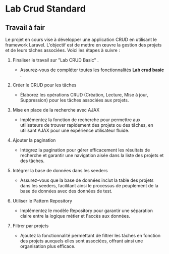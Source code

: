 # Lab Crud Standard
## Travail à fair
Le projet en cours vise à développer une application CRUD en utilisant le framework Laravel. L'objectif est de mettre en œuvre la gestion des projets et de leurs tâches associées. Voici les étapes à suivre :

1. Finaliser le travail sur "Lab CRUD Basic" .
    - Assurez-vous de compléter toutes les fonctionnalités **Lab crud basic** .

2. Créer le CRUD pour les tâches
    - Élaborez les opérations CRUD (Création, Lecture, Mise à jour, Suppression) pour les tâches associées aux projets.

3. Mise en place de la recherche avec AJAX
    - Implémentez la fonction de recherche pour permettre aux utilisateurs de trouver rapidement des projets ou des tâches, en utilisant AJAX pour une expérience utilisateur fluide.

4. Ajouter la pagination
    - Intégrez la pagination pour gérer efficacement les résultats de recherche et garantir une navigation aisée dans la liste des projets et des tâches.

5. Intégrer la base de données dans les seeders
    - Assurez-vous que la base de données inclut la table des projets dans les seeders, facilitant ainsi le processus de peuplement de la base de données avec des données de test.

6. Utiliser le Pattern Repository
    - Implémentez le modèle Repository pour garantir une séparation claire entre la logique métier et l'accès aux données.

7. Filtrer par projets
    - Ajoutez la fonctionnalité permettant de filtrer les tâches en fonction des projets auxquels elles sont associées, offrant ainsi une organisation plus efficace.